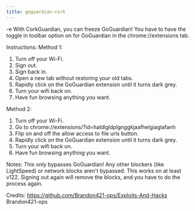 ```yaml
---
title: goguardian-cork
---
```


-e 
With CorkGuardian, you can freeze GoGuardian!
You have to have the toggle in toolbar option on for GoGuardian in the chrome://extensions tab.

Instructions:
Method 1:
1. Turn off your Wi-Fi.
2. Sign out.
3. Sign back in.
4. Open a new tab without restoring your old tabs.
5. Rapidly click on the GoGuardian extension until it turns dark grey.
6. Turn your wifi back on.
7. Have fun browsing anything you want.

Method 2:
1. Turn off your Wi-Fi.
2. Go to chrome://extensions/?id=haldlgldplgnggkjaafhelgiaglafanh
3. Flip on and off the allow access to file urls button.
4. Rapidly click on the GoGuardian extension until it turns dark grey.
5. Turn your wifi back on.
6. Have fun browsing anything you want.

Notes:
This only bypasses GoGuardian!
Any other blockers (like LightSpeed) or network blocks aren't bypassed. 
This works on at least v122. Signing out again will remove the blocks, and you have to do the process again.

Credits:
https://github.com/Brandon421-ops/Exploits-And-Hacks
Brandon421-ops
